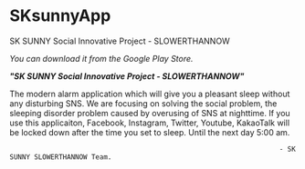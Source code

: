 # SKsunnyApp
SK SUNNY Social Innovative Project - SLOWERTHANNOW

*You can download it from the Google Play Store.*

_**"SK SUNNY Social Innovative Project - SLOWERTHANNOW"**_

The modern alarm application which will give you a pleasant sleep without any disturbing SNS.
We are focusing on solving the social problem, the sleeping disorder problem caused by overusing of SNS at nighttime.
If you use this applicaiton, Facebook, Instagram, Twitter, Youtube, KakaoTalk will be locked down after the time you set to sleep. Until the next day 5:00 am.





                                                                      - SK SUNNY SLOWERTHANNOW Team.
